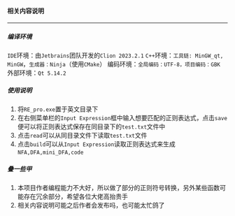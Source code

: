 #### 相关内容说明
---
#####  编译环境

`IDE`环境：由`Jetbrains`团队开发的`Clion 2023.2.1`
`C++`环境：`工具链: MinGW_qt, MinGW`，`生成器：Ninja`（使用`CMake`）
编码环境：`全局编码：UTF-8，项目编码：GBK`
外部环境：`Qt 5.14.2`


##### 使用说明

1. 将`RE_pro.exe`置于英文目录下
2. 在右侧菜单栏的`Input Expression`框中输入想要匹配的正则表达式，点击`save`便可以将正则表达式保存在同目录下的`test.txt`文件中
3. 点击`read`可以从同目录文件下读取`test.txt`文件
4. 点击`build`可以从`Input Expression`读取正则表达式来生成`NFA,DFA,mini_DFA,code`

##### 叠一些甲
1. 本项目作者编程能力不大好，所以做了部分的正则符号转换，另外某些函数可能存在冗余部分，希望各位大佬高抬贵手
2. 相关内容说明可能之后作者会发布吗，也可能太忙鸽了
